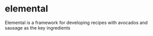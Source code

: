 # elemental
Elemental is a framework for developing recipes with avocados and sausage as the key ingredients
